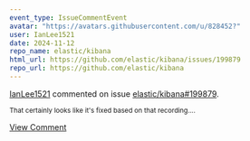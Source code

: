 ```yaml
---
event_type: IssueCommentEvent
avatar: "https://avatars.githubusercontent.com/u/828452?"
user: IanLee1521
date: 2024-11-12
repo_name: elastic/kibana
html_url: https://github.com/elastic/kibana/issues/199879
repo_url: https://github.com/elastic/kibana
---
```


<a href='https://github.com/IanLee1521' target='_blank'>IanLee1521</a> commented on issue <a href='https://github.com/elastic/kibana/issues/199879' target='_blank'>elastic/kibana#199879</a>.

<small>That certainly looks like it's fixed based on that recording....</small>

<a href='https://github.com/elastic/kibana/issues/199879' target='_blank'>View Comment</a>